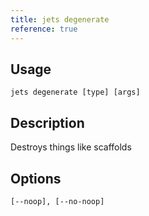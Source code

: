 ```yaml
---
title: jets degenerate
reference: true
---
```


## Usage

    jets degenerate [type] [args]

## Description

Destroys things like scaffolds

## Options

```
[--noop], [--no-noop]  
```

